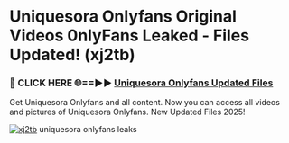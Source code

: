 # Uniquesora Onlyfans Original Videos 0nlyFans Leaked - Files Updated! (xj2tb)

<h3>🔴 CLICK HERE 🌐==►► <a href="https://tinyurl.com/2jnfzry5" rel="nofollow">Uniquesora Onlyfans Updated Files</a></h3>

Get Uniquesora Onlyfans and all content. Now you can access all videos and pictures of Uniquesora Onlyfans. New Updated Files 2025!

[![xj2tb](https://i.imgur.com/GyGTBgg.gif)](https://tinyurl.com/2jnfzry5)
uniquesora onlyfans leaks